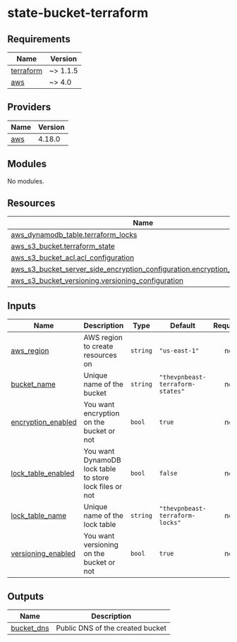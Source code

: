 # state-bucket-terraform

<!-- BEGINNING OF PRE-COMMIT-TERRAFORM DOCS HOOK -->
## Requirements

| Name | Version |
|------|---------|
| <a name="requirement_terraform"></a> [terraform](#requirement\_terraform) | ~> 1.1.5 |
| <a name="requirement_aws"></a> [aws](#requirement\_aws) | ~> 4.0 |

## Providers

| Name | Version |
|------|---------|
| <a name="provider_aws"></a> [aws](#provider\_aws) | 4.18.0 |

## Modules

No modules.

## Resources

| Name | Type |
|------|------|
| [aws_dynamodb_table.terraform_locks](https://registry.terraform.io/providers/hashicorp/aws/latest/docs/resources/dynamodb_table) | resource |
| [aws_s3_bucket.terraform_state](https://registry.terraform.io/providers/hashicorp/aws/latest/docs/resources/s3_bucket) | resource |
| [aws_s3_bucket_acl.acl_configuration](https://registry.terraform.io/providers/hashicorp/aws/latest/docs/resources/s3_bucket_acl) | resource |
| [aws_s3_bucket_server_side_encryption_configuration.encryption_configuration](https://registry.terraform.io/providers/hashicorp/aws/latest/docs/resources/s3_bucket_server_side_encryption_configuration) | resource |
| [aws_s3_bucket_versioning.versioning_configuration](https://registry.terraform.io/providers/hashicorp/aws/latest/docs/resources/s3_bucket_versioning) | resource |

## Inputs

| Name | Description | Type | Default | Required |
|------|-------------|------|---------|:--------:|
| <a name="input_aws_region"></a> [aws\_region](#input\_aws\_region) | AWS region to create resources on | `string` | `"us-east-1"` | no |
| <a name="input_bucket_name"></a> [bucket\_name](#input\_bucket\_name) | Unique name of the bucket | `string` | `"thevpnbeast-terraform-states"` | no |
| <a name="input_encryption_enabled"></a> [encryption\_enabled](#input\_encryption\_enabled) | You want encryption on the bucket or not | `bool` | `true` | no |
| <a name="input_lock_table_enabled"></a> [lock\_table\_enabled](#input\_lock\_table\_enabled) | You want DynamoDB lock table to store lock files or not | `bool` | `false` | no |
| <a name="input_lock_table_name"></a> [lock\_table\_name](#input\_lock\_table\_name) | Unique name of the lock table | `string` | `"thevpnbeast-terraform-locks"` | no |
| <a name="input_versioning_enabled"></a> [versioning\_enabled](#input\_versioning\_enabled) | You want versioning on the bucket or not | `bool` | `true` | no |

## Outputs

| Name | Description |
|------|-------------|
| <a name="output_bucket_dns"></a> [bucket\_dns](#output\_bucket\_dns) | Public DNS of the created bucket |
<!-- END OF PRE-COMMIT-TERRAFORM DOCS HOOK -->
